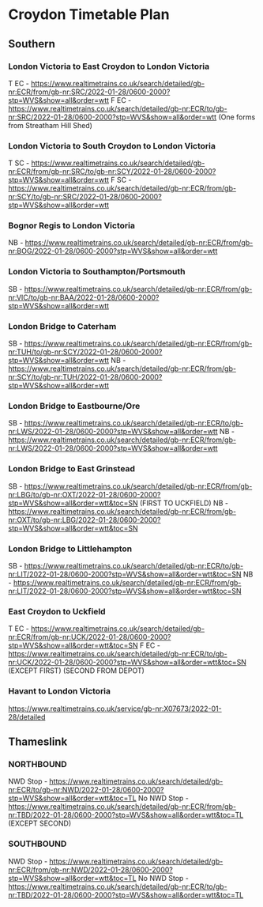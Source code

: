 # Croydon Timetable Plan

## Southern

### London Victoria to East Croydon to London Victoria
T EC - https://www.realtimetrains.co.uk/search/detailed/gb-nr:ECR/from/gb-nr:SRC/2022-01-28/0600-2000?stp=WVS&show=all&order=wtt
F EC - https://www.realtimetrains.co.uk/search/detailed/gb-nr:ECR/to/gb-nr:SRC/2022-01-28/0600-2000?stp=WVS&show=all&order=wtt (One forms from Streatham Hill Shed)

### London Victoria to South Croydon to London Victoria
T SC - https://www.realtimetrains.co.uk/search/detailed/gb-nr:ECR/from/gb-nr:SRC/to/gb-nr:SCY/2022-01-28/0600-2000?stp=WVS&show=all&order=wtt
F SC - https://www.realtimetrains.co.uk/search/detailed/gb-nr:ECR/from/gb-nr:SCY/to/gb-nr:SRC/2022-01-28/0600-2000?stp=WVS&show=all&order=wtt

### Bognor Regis to London Victoria
NB - https://www.realtimetrains.co.uk/search/detailed/gb-nr:ECR/from/gb-nr:BOG/2022-01-28/0600-2000?stp=WVS&show=all&order=wtt

### London Victoria to Southampton/Portsmouth
SB - https://www.realtimetrains.co.uk/search/detailed/gb-nr:ECR/from/gb-nr:VIC/to/gb-nr:BAA/2022-01-28/0600-2000?stp=WVS&show=all&order=wtt

### London Bridge to Caterham
SB - https://www.realtimetrains.co.uk/search/detailed/gb-nr:ECR/from/gb-nr:TUH/to/gb-nr:SCY/2022-01-28/0600-2000?stp=WVS&show=all&order=wtt
NB - https://www.realtimetrains.co.uk/search/detailed/gb-nr:ECR/from/gb-nr:SCY/to/gb-nr:TUH/2022-01-28/0600-2000?stp=WVS&show=all&order=wtt

### London Bridge to Eastbourne/Ore
SB - https://www.realtimetrains.co.uk/search/detailed/gb-nr:ECR/to/gb-nr:LWS/2022-01-28/0600-2000?stp=WVS&show=all&order=wtt
NB - https://www.realtimetrains.co.uk/search/detailed/gb-nr:ECR/from/gb-nr:LWS/2022-01-28/0600-2000?stp=WVS&show=all&order=wtt

### London Bridge to East Grinstead
SB - https://www.realtimetrains.co.uk/search/detailed/gb-nr:ECR/from/gb-nr:LBG/to/gb-nr:OXT/2022-01-28/0600-2000?stp=WVS&show=all&order=wtt&toc=SN (FIRST TO UCKFIELD)
NB - https://www.realtimetrains.co.uk/search/detailed/gb-nr:ECR/from/gb-nr:OXT/to/gb-nr:LBG/2022-01-28/0600-2000?stp=WVS&show=all&order=wtt&toc=SN

### London Bridge to Littlehampton
SB - https://www.realtimetrains.co.uk/search/detailed/gb-nr:ECR/to/gb-nr:LIT/2022-01-28/0600-2000?stp=WVS&show=all&order=wtt&toc=SN
NB - https://www.realtimetrains.co.uk/search/detailed/gb-nr:ECR/from/gb-nr:LIT/2022-01-28/0600-2000?stp=WVS&show=all&order=wtt&toc=SN

### East Croydon to Uckfield
T EC - https://www.realtimetrains.co.uk/search/detailed/gb-nr:ECR/from/gb-nr:UCK/2022-01-28/0600-2000?stp=WVS&show=all&order=wtt&toc=SN
F EC - https://www.realtimetrains.co.uk/search/detailed/gb-nr:ECR/to/gb-nr:UCK/2022-01-28/0600-2000?stp=WVS&show=all&order=wtt&toc=SN (EXCEPT FIRST) (SECOND FROM DEPOT)

### Havant to London Victoria
https://www.realtimetrains.co.uk/service/gb-nr:X07673/2022-01-28/detailed

## Thameslink

### NORTHBOUND
NWD Stop - https://www.realtimetrains.co.uk/search/detailed/gb-nr:ECR/to/gb-nr:NWD/2022-01-28/0600-2000?stp=WVS&show=all&order=wtt&toc=TL
No NWD Stop - https://www.realtimetrains.co.uk/search/detailed/gb-nr:ECR/from/gb-nr:TBD/2022-01-28/0600-2000?stp=WVS&show=all&order=wtt&toc=TL (EXCEPT SECOND)

### SOUTHBOUND
NWD Stop - https://www.realtimetrains.co.uk/search/detailed/gb-nr:ECR/from/gb-nr:NWD/2022-01-28/0600-2000?stp=WVS&show=all&order=wtt&toc=TL
No NWD Stop - https://www.realtimetrains.co.uk/search/detailed/gb-nr:ECR/to/gb-nr:TBD/2022-01-28/0600-2000?stp=WVS&show=all&order=wtt&toc=TL
